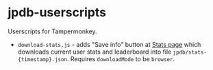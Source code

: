 # jpdb-userscripts

Userscripts for Tampermonkey.

- `download-stats.js` - adds "Save info" button at [Stats page](https://www.jpdb.io/stats) which downloads current user stats and leaderboard into file `jpdb/stats-{timestamp}.json`. Requires `downloadMode` to be `browser`. 

